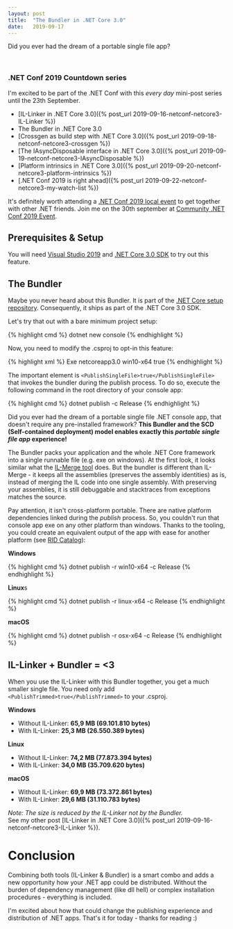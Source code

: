 ```yaml
---
layout: post
title:  "The Bundler in .NET Core 3.0"
date:   2019-09-17
---
```


<p class="intro">
    <span class="dropcap">D</span>id you ever had the dream of a portable single file app?
</p>

<br/>

### .NET Conf 2019 Countdown series

I'm excited to be part of the .NET Conf with this *every day* mini-post series until the 23th September.

* [IL-Linker in .NET Core 3.0]({% post_url 2019-09-16-netconf-netcore3-IL-Linker %})
* The Bundler in .NET Core 3.0
* [Crossgen as build step with .NET Core 3.0]({% post_url 2019-09-18-netconf-netcore3-crossgen %})
* [The IAsyncDisposable interface in .NET Core 3.0]({% post_url 2019-09-19-netconf-netcore3-IAsyncDisposable %})
* [Platform intrinsics in .NET Core 3.0]({% post_url 2019-09-20-netconf-netcore3-platform-intrinsics %})
* [.NET Conf 2019 is right ahead]({% post_url 2019-09-22-netconf-netcore3-my-watch-list %})

It's definitely worth attending a [.NET Conf 2019 local event](https://www.dotnetconf.net/local-events) to get together with other .NET friends.
Join me on the 30th september at [Community .NET Conf 2019 Event](https://www.meetup.com/de-DE/Basel-NET-User-Group/events/264124718/).

## Prerequisites & Setup

You will need [Visual Studio 2019](https://visualstudio.microsoft.com/vs/preview/) and [.NET Core 3.0 SDK](https://dotnet.microsoft.com/download/dotnet-core/3.0) to try out this feature.

## The Bundler

Maybe you never heard about this Bundler. It is part of the [.NET Core setup repository](https://github.com/dotnet/core-setup/tree/master/src/managed/Microsoft.NET.HostModel/Bundle). Consequently, it ships as part of the .NET Core 3.0 SDK.

Let's try that out with a bare minimum project setup:

{% highlight cmd %}
    dotnet new console
{% endhighlight %}

Now, you need to modify the .csproj to opt-in this feature:

{% highlight xml %}
<Project Sdk="Microsoft.NET.Sdk">
  <PropertyGroup>
    <OutputType>Exe</OutputType>
    <TargetFramework>netcoreapp3.0</TargetFramework>
    <RuntimeIdentifier>win10-x64</RuntimeIdentifier>
    <PublishSingleFile>true</PublishSingleFile>
  </PropertyGroup>
</Project>
{% endhighlight %}

The important element is `<PublishSingleFile>true</PublishSingleFile>` that invokes the bundler during the publish process.
To do so, execute the following command in the root directory of your console app:

{% highlight cmd %}
    dotnet publish -c Release
{% endhighlight %}

Did you ever had the dream of a portable single file .NET console app, that doesn't require any pre-installed framework?
**This Bundler and the SCD (Self-contained deployment) model enables exactly this *portable single file app* experience!**

The Bundler packs your application and the whole .NET Core framework into a single runnable file (e.g. exe on windows).
At the first look, it looks similar what the [IL-Merge tool](https://github.com/dotnet/ILMerge) does.
But the bundler is different than IL-Merge - it keeps all the assemblies (preserves the assembly identities) as is, instead of merging the IL code into one single assembly. With preserving your assemblies, it is still debuggable and stacktraces from exceptions matches the source. 

Pay attention, it isn't cross-platform portable. There are native platform dependencies linked during the *publish* process. 
So, you couldn't run that console app exe on any other platform than windows.
Thanks to the tooling, you could create an equivalent output of the app with ease for another platform (see [RID Catalog](https://docs.microsoft.com/en-us/dotnet/core/rid-catalog)):

**Windows**

{% highlight cmd %}
    dotnet publish -r win10-x64 -c Release
{% endhighlight %}

**Linux**s

{% highlight cmd %}
    dotnet publish -r linux-x64 -c Release
{% endhighlight %}

**macOS**

{% highlight cmd %}
    dotnet publish -r osx-x64 -c Release
{% endhighlight %}

## IL-Linker + Bundler = <3

When you use the IL-Linker with this Bundler together, you get a much smaller single file.
You need only add `<PublishTrimmed>true</PublishTrimmed>` to your .csproj.

**Windows**

* Without IL-Linker: **65,9 MB (69.101.810 bytes)**
* With IL-Linker: **25,3 MB (26.550.389 bytes)**

**Linux**

* Without IL-Linker: **74,2 MB (77.873.394 bytes)**
* With IL-Linker: **34,0 MB (35.709.620 bytes)**

**macOS**

* Without IL-Linker: **69,9 MB (73.372.861 bytes)**
* With IL-Linker: **29,6 MB (31.110.783 bytes)**

*Note: The size is reduced by the IL-Linker not by the Bundler.* <br/>
See my other post [IL-Linker in .NET Core 3.0]({% post_url 2019-09-16-netconf-netcore3-IL-Linker %}).

# Conclusion

Combining both tools (IL-Linker & Bundler) is a smart combo and adds a new opportunity how your .NET app could be distributed.
Without the burden of dependency management (like dll hell) or complex installation procedures - everything is included.

I'm excited about how that could change the publishing experience and distribution of .NET apps.
That's it for today - thanks for reading :)
